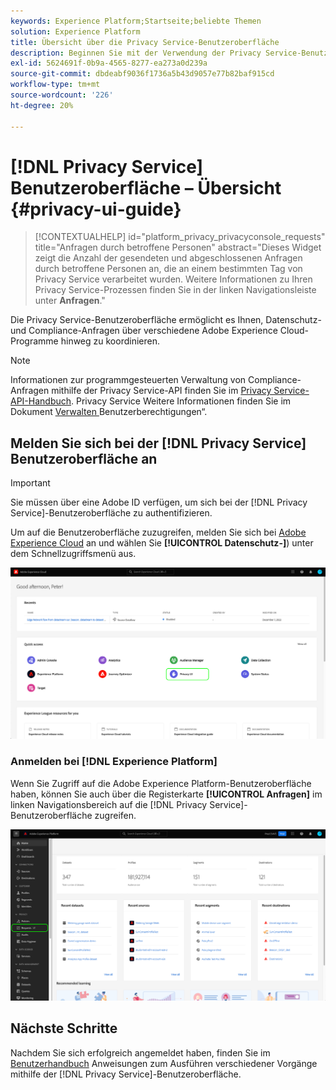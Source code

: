 ```yaml
---
keywords: Experience Platform;Startseite;beliebte Themen
solution: Experience Platform
title: Übersicht über die Privacy Service-Benutzeroberfläche
description: Beginnen Sie mit der Verwendung der Privacy Service-Benutzeroberfläche, um Datenschutzanfragen über verschiedene Experience Cloud-Anwendungen hinweg zu koordinieren und zu überwachen.
exl-id: 5624691f-0b9a-4565-8277-ea273a0d239a
source-git-commit: dbdeabf9036f1736a5b43d9057e77b82baf915cd
workflow-type: tm+mt
source-wordcount: '226'
ht-degree: 20%

---
```


# [!DNL Privacy Service] Benutzeroberfläche – Übersicht {#privacy-ui-guide}

>[!CONTEXTUALHELP]
>id="platform_privacy_privacyconsole_requests"
>title="Anfragen durch betroffene Personen"
>abstract="Dieses Widget zeigt die Anzahl der gesendeten und abgeschlossenen Anfragen durch betroffene Personen an, die an einem bestimmten Tag von Privacy Service verarbeitet wurden. Weitere Informationen zu Ihren Privacy Service-Prozessen finden Sie in der linken Navigationsleiste unter **Anfragen**."

Die Privacy Service-Benutzeroberfläche ermöglicht es Ihnen, Datenschutz- und Compliance-Anfragen über verschiedene Adobe Experience Cloud-Programme hinweg zu koordinieren.

>[!NOTE]
>
>Informationen zur programmgesteuerten Verwaltung von Compliance-Anfragen mithilfe der Privacy Service-API finden Sie im [Privacy Service-API-Handbuch](../api/overview.md). Privacy Service Weitere Informationen finden Sie im Dokument [Verwalten ](../permissions.md) Benutzerberechtigungen“.

## Melden Sie sich bei der [!DNL Privacy Service] Benutzeroberfläche an

>[!IMPORTANT]
>
>Sie müssen über eine Adobe ID verfügen, um sich bei der [!DNL Privacy Service]-Benutzeroberfläche zu authentifizieren.

Um auf die Benutzeroberfläche zuzugreifen, melden Sie sich bei [Adobe Experience Cloud](https://experience.adobe.com/) an und wählen Sie **[!UICONTROL Datenschutz-]**) unter dem Schnellzugriffsmenü aus.

![Das Experience Cloud-Dashboard mit hervorgehobener Datenschutz-Benutzeroberfläche.](../images/ui-overview/quick-access.png)


### Anmelden bei [!DNL Experience Platform]

Wenn Sie Zugriff auf die Adobe Experience Platform-Benutzeroberfläche haben, können Sie auch über die Registerkarte **[!UICONTROL Anfragen]** im linken Navigationsbereich auf die [!DNL Privacy Service]-Benutzeroberfläche zugreifen.

![Die Adobe Experience Platform-Benutzeroberfläche mit hervorgehobenen Anfragen in der linken Navigationsleiste.](../images/ui-overview/platform.png)

## Nächste Schritte

Nachdem Sie sich erfolgreich angemeldet haben, finden Sie im [Benutzerhandbuch](user-guide.md) Anweisungen zum Ausführen verschiedener Vorgänge mithilfe der [!DNL Privacy Service]-Benutzeroberfläche.
